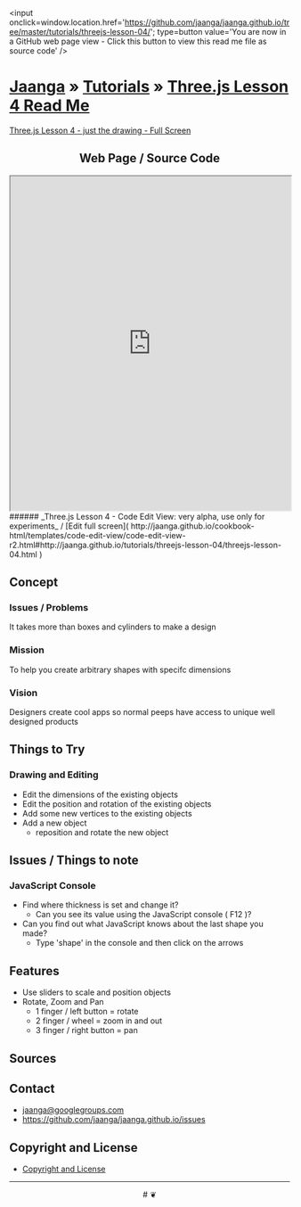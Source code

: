 ﻿<span style=display:none; >[You are now in a GitHub source code view - click this link to view this read me file as a web page]( http://jaanga.github.io/tutorials/threejs-lesson-04/ "View file as a web page." ) </span>
<input onclick=window.location.href='https://github.com/jaanga/jaanga.github.io/tree/master/tutorials/threejs-lesson-04/'; type=button  value='You are now in a GitHub web page view - Click this button to view this read me file as source code' />

[Jaanga]( http://jaanga.github.io ) » [Tutorials]( http://jaanga.github.io/tutorials/ ) »
[Three.js Lesson 4 Read Me]( index.html )
===


[Three.js Lesson 4 - just the drawing - Full Screen]( http://jaanga.github.io/tutorials/threejs-lesson-04/threejs-lesson-04.html )

## <center>Web Page / Source Code</center>

<iframe class=ifr src=http://jaanga.github.io/cookbook-html/templates/code-edit-view/code-edit-view-r2.html#http://jaanga.github.io/tutorials/threejs-lesson-04/threejs-lesson-04.html width=100% height=600px ></iframe>  
###### _Three.js Lesson 4 - Code Edit View: very alpha, use only for experiments_ / [Edit full screen]( http://jaanga.github.io/cookbook-html/templates/code-edit-view/code-edit-view-r2.html#http://jaanga.github.io/tutorials/threejs-lesson-04/threejs-lesson-04.html )


## Concept

### Issues / Problems
<!--

The general format is an adaptation of the ideas developed in Alexander's _et al_ [A Patttern Language]( https://books.google.com/books?id=hwAHmktpk5IC&pg=PR10#v=onepage&q&f=false ) - as sammarized on page 10.

Each pattern describes a problem which occurs over and over again in our environment, and then describes the core of the solution to that problem, in such a way that you can use this solution a million times over, without ever doing it the same way twice.

patterns are descriptions of common problems and proposal for the solutions that can be used repeatedly every time the problem is encountered and producing an different outcome.

-->

It takes more than boxes and cylinders to make a design
### Mission
<!-- a statement of a rationale, applicable now as well as in the future -->

To help you create arbitrary shapes with specifc dimensions


### Vision
<!--  a descriptive picture of a desired future state -->

Designers create cool apps so normal peeps have access to unique well designed products

## Things to Try

### Drawing and Editing

* Edit the dimensions of the existing objects
* Edit the position and rotation of the existing objects
* Add some new vertices to the existing objects
* Add a new object
	* reposition and rotate the new object



## Issues / Things to note

### JavaScript Console
* Find where thickness is set and change it?
	* Can you see its value using the JavaScript console ( F12 )?
* Can you find out what JavaScript knows about the last shape you made?
	* Type 'shape' in the console and then click on the arrows

## Features

* Use sliders to scale and position objects
* Rotate, Zoom and Pan
	* 1 finger / left button =  rotate
	* 2 finger / wheel = zoom in and out
	* 3 finger / right button = pan


## Sources




## Contact

* jaanga@googlegroups.com
* https://github.com/jaanga/jaanga.github.io/issues

## Copyright and License

* [Copyright and License]( http://jaanga.github.io/#http://jaanga.github.io/jaanga-copyright-and-mit-license.md ) 

***

<center title="dingbat" >
# <a href=javascript:window.scrollTo(0,0); style=text-decoration:none; >❦</a>
</center>



